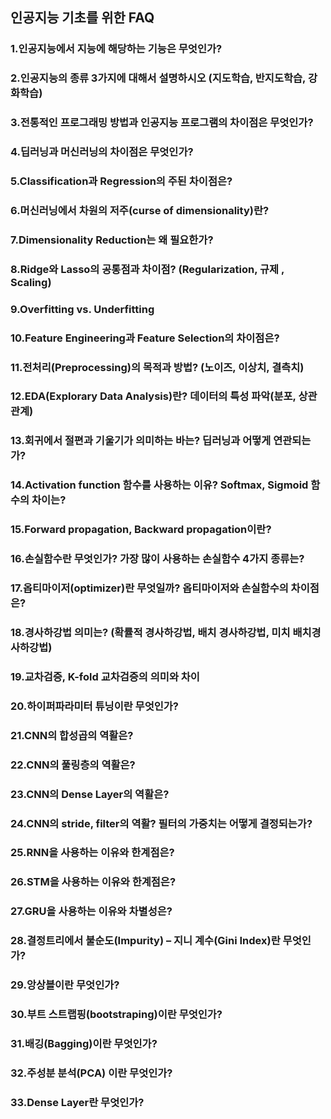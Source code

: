 ## 인공지능 기초를 위한 FAQ
### 1.인공지능에서 지능에 해당하는 기능은 무엇인가?<br />
### 2.인공지능의 종류 3가지에 대해서 설명하시오 (지도학습, 반지도학습, 강화학습)<br />
### 3.전통적인 프로그래밍 방법과 인공지능 프로그램의 차이점은 무엇인가?<br />
### 4.딥러닝과 머신러닝의 차이점은 무엇인가?

### 5.Classification과 Regression의 주된 차이점은?

### 6.머신러닝에서 차원의 저주(curse of dimensionality)란?

### 7.Dimensionality Reduction는 왜 필요한가?

### 8.Ridge와 Lasso의 공통점과 차이점? (Regularization, 규제 , Scaling)

### 9.Overfitting vs. Underfitting

### 10.Feature Engineering과 Feature Selection의 차이점은?

### 11.전처리(Preprocessing)의 목적과 방법? (노이즈, 이상치, 결측치)

### 12.EDA(Explorary Data Analysis)란? 데이터의 특성 파악(분포, 상관관계)

### 13.회귀에서 절편과 기울기가 의미하는 바는? 딥러닝과 어떻게 연관되는가?

### 14.Activation function 함수를 사용하는 이유? Softmax, Sigmoid 함수의 차이는?

### 15.Forward propagation, Backward propagation이란?

### 16.손실함수란 무엇인가? 가장 많이 사용하는 손실함수 4가지 종류는?

### 17.옵티마이저(optimizer)란 무엇일까? 옵티마이저와 손실함수의 차이점은?

### 18.경사하강법 의미는? (확률적 경사하강법, 배치 경사하강법, 미치 배치경사하강법)

### 19.교차검증, K-fold 교차검증의 의미와 차이

### 20.하이퍼파라미터 튜닝이란 무엇인가?

### 21.CNN의 합성곱의 역활은?

### 22.CNN의 풀링층의 역활은?

### 23.CNN의 Dense Layer의 역활은?

### 24.CNN의 stride, filter의 역활? 필터의 가중치는 어떻게 결정되는가?

### 25.RNN을 사용하는 이유와 한계점은?

### 26.STM을 사용하는 이유와 한계점은?

### 27.GRU을 사용하는 이유와 차별성은?

### 28.결정트리에서 불순도(Impurity) – 지니 계수(Gini Index)란 무엇인가?

### 29.앙상블이란 무엇인가?

### 30.부트 스트랩핑(bootstraping)이란 무엇인가?

### 31.배깅(Bagging)이란 무엇인가?

### 32.주성분 분석(PCA) 이란 무엇인가?

### 33.Dense Layer란 무엇인가?
